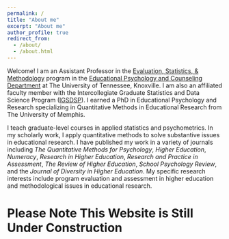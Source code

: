 ```yaml
---
permalink: /
title: "About me"
excerpt: "About me"
author_profile: true
redirect_from: 
  - /about/
  - /about.html
---
```


Welcome! I am an Assistant Professor in the [Evaluation, Statistics, & Methodology](https://epc.utk.edu/evaluation-statistics-measurement/) program in the [Educational Psychology and Counseling Department](https://epc.utk.edu/) at The University of Tennessee, Knoxville. I am also an affiliated faculty member with the Intercollegiate Graduate Statistics and Data Science Program ([IGSDSP](https://haslam.utk.edu/business-analytics-statistics/masters/statistics/participating-programs)). I earned a PhD in Educational Psychology and Research specializing in Quantitative Methods in Educational Research from The University of Memphis. 

I teach graduate-level courses in applied statistics and psychometrics. In my scholarly work, I apply quantitative methods to solve substantive issues in educational research. I have published my work in a variety of journals including *The Quantitative Methods for Psychology*, *Higher Education*, *Numeracy*, *Research in Higher Education*, *Research and Practice in Assessment*, *The Review of Higher Education*, *School Psychology Review*, and the *Journal of Diversity in Higher Education*. My specific research interests include program evaluation and assessment in higher education and methodological issues in educational research.   

# Please Note This Website is Still Under Construction